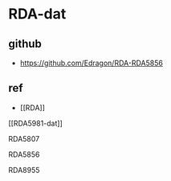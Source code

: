 
# RDA-dat

## github 

- https://github.com/Edragon/RDA-RDA5856


## ref 

- [[RDA]]


[[RDA5981-dat]]

RDA5807

RDA5856

RDA8955